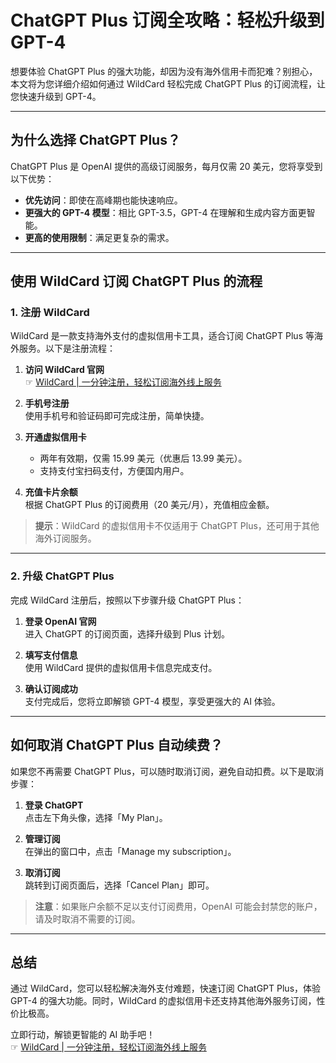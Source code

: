 # ChatGPT Plus 订阅全攻略：轻松升级到 GPT-4

想要体验 ChatGPT Plus 的强大功能，却因为没有海外信用卡而犯难？别担心，本文将为您详细介绍如何通过 WildCard 轻松完成 ChatGPT Plus 的订阅流程，让您快速升级到 GPT-4。

---

## 为什么选择 ChatGPT Plus？

ChatGPT Plus 是 OpenAI 提供的高级订阅服务，每月仅需 20 美元，您将享受到以下优势：

- **优先访问**：即使在高峰期也能快速响应。
- **更强大的 GPT-4 模型**：相比 GPT-3.5，GPT-4 在理解和生成内容方面更智能。
- **更高的使用限制**：满足更复杂的需求。

---

## 使用 WildCard 订阅 ChatGPT Plus 的流程

### 1. 注册 WildCard

WildCard 是一款支持海外支付的虚拟信用卡工具，适合订阅 ChatGPT Plus 等海外服务。以下是注册流程：

1. **访问 WildCard 官网**  
   ☞ [WildCard | 一分钟注册，轻松订阅海外线上服务](https://bit.ly/bewildcard)

2. **手机号注册**  
   使用手机号和验证码即可完成注册，简单快捷。

3. **开通虚拟信用卡**  
   - 两年有效期，仅需 15.99 美元（优惠后 13.99 美元）。
   - 支持支付宝扫码支付，方便国内用户。

4. **充值卡片余额**  
   根据 ChatGPT Plus 的订阅费用（20 美元/月），充值相应金额。

> **提示**：WildCard 的虚拟信用卡不仅适用于 ChatGPT Plus，还可用于其他海外订阅服务。

---

### 2. 升级 ChatGPT Plus

完成 WildCard 注册后，按照以下步骤升级 ChatGPT Plus：

1. **登录 OpenAI 官网**  
   进入 ChatGPT 的订阅页面，选择升级到 Plus 计划。

2. **填写支付信息**  
   使用 WildCard 提供的虚拟信用卡信息完成支付。

3. **确认订阅成功**  
   支付完成后，您将立即解锁 GPT-4 模型，享受更强大的 AI 体验。

---

## 如何取消 ChatGPT Plus 自动续费？

如果您不再需要 ChatGPT Plus，可以随时取消订阅，避免自动扣费。以下是取消步骤：

1. **登录 ChatGPT**  
   点击左下角头像，选择「My Plan」。

2. **管理订阅**  
   在弹出的窗口中，点击「Manage my subscription」。

3. **取消订阅**  
   跳转到订阅页面后，选择「Cancel Plan」即可。

> **注意**：如果账户余额不足以支付订阅费用，OpenAI 可能会封禁您的账户，请及时取消不需要的订阅。

---

## 总结

通过 WildCard，您可以轻松解决海外支付难题，快速订阅 ChatGPT Plus，体验 GPT-4 的强大功能。同时，WildCard 的虚拟信用卡还支持其他海外服务订阅，性价比极高。

立即行动，解锁更智能的 AI 助手吧！  
☞ [WildCard | 一分钟注册，轻松订阅海外线上服务](https://bit.ly/bewildcard)
